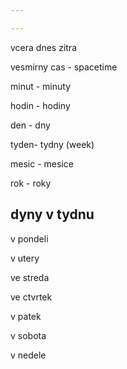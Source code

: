 ```yaml
---

---
```


vcera dnes zitra 

vesmirny cas - spacetime 

minut - minuty 

hodin - hodiny

den - dny 

tyden- tydny (week)

mesic - mesice 

rok - roky 

## dyny v tydnu 

v pondeli

v utery

ve streda

ve ctvrtek

v patek 

v sobota 

v nedele 
